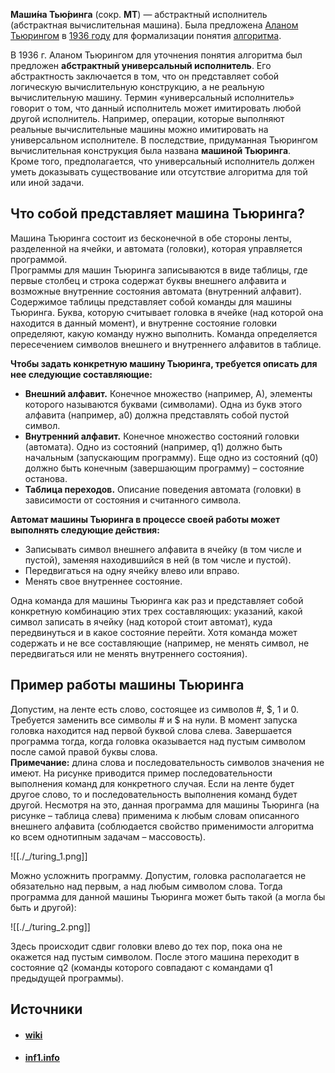 **Маши́на Тью́ринга** (сокр. **МТ**) — абстрактный исполнитель (абстрактная вычислительная машина). Была предложена [Аланом Тьюрингом](https://ru.wikipedia.org/wiki/%D0%A2%D1%8C%D1%8E%D1%80%D0%B8%D0%BD%D0%B3,_%D0%90%D0%BB%D0%B0%D0%BD_%D0%9C%D0%B0%D1%82%D0%B8%D1%81%D0%BE%D0%BD "Тьюринг, Алан Матисон") в [1936 году](https://ru.wikipedia.org/wiki/1936_%D0%B3%D0%BE%D0%B4 "1936 год") для формализации понятия [алгоритма](https://ru.wikipedia.org/wiki/%D0%90%D0%BB%D0%B3%D0%BE%D1%80%D0%B8%D1%82%D0%BC "Алгоритм").

В 1936 г. Аланом Тьюрингом для уточнения понятия алгоритма был предложен **абстрактный универсальный исполнитель**. Его абстрактность заключается в том, что он представляет собой логическую вычислительную конструкцию, а не реальную вычислительную машину. Термин «универсальный исполнитель» говорит о том, что данный исполнитель может имитировать любой другой исполнитель. Например, операции, которые выполняют реальные вычислительные машины можно имитировать на универсальном исполнителе. В последствие, придуманная Тьюрингом вычислительная конструкция была названа **машиной Тьюринга**.  
Кроме того, предполагается, что универсальный исполнитель должен уметь доказывать существование или отсутствие алгоритма для той или иной задачи.

## Что собой представляет машина Тьюринга?

Машина Тьюринга состоит из бесконечной в обе стороны ленты, разделенной на ячейки, и автомата (головки), которая управляется программой.  
Программы для машин Тьюринга записываются в виде таблицы, где первые столбец и строка содержат буквы внешнего алфавита и возможные внутренние состояния автомата (внутренний алфавит). Содержимое таблицы представляет собой команды для машины Тьюринга. Буква, которую считывает головка в ячейке (над которой она находится в данный момент), и внутренне состояние головки определяют, какую команду нужно выполнить. Команда определяется пересечением символов внешнего и внутреннего алфавитов в таблице.

**Чтобы задать конкретную машину Тьюринга, требуется описать для нее следующие составляющие:**

- **Внешний алфавит.** Конечное множество (например, А), элементы которого называются буквами (символами). Одна из букв этого алфавита (например, а0) должна представлять собой пустой символ.
- **Внутренний алфавит.** Конечное множество состояний головки (автомата). Одно из состояний (например, q1) должно быть начальным (запускающим программу). Еще одно из состояний (q0) должно быть конечным (завершающим программу) – состояние останова.
- **Таблица переходов.** Описание поведения автомата (головки) в зависимости от состояния и считанного символа.

**Автомат машины Тьюринга в процессе своей работы может выполнять следующие действия:**

- Записывать символ внешнего алфавита в ячейку (в том числе и пустой), заменяя находившийся в ней (в том числе и пустой).
- Передвигаться на одну ячейку влево или вправо.
- Менять свое внутреннее состояние.

Одна команда для машины Тьюринга как раз и представляет собой конкретную комбинацию этих трех составляющих: указаний, какой символ записать в ячейку (над которой стоит автомат), куда передвинуться и в какое состояние перейти. Хотя команда может содержать и не все составляющие (например, не менять символ, не передвигаться или не менять внутреннего состояния).

## Пример работы машины Тьюринга

Допустим, на ленте есть слово, состоящее из символов #, $, 1 и 0. Требуется заменить все символы # и $ на нули. В момент запуска головка находится над первой буквой слова слева. Завершается программа тогда, когда головка оказывается над пустым символом после самой правой буквы слова.  
**Примечание:** длина слова и последовательность символов значения не имеют. На рисунке приводится пример последовательности выполнения команд для конкретного случая. Если на ленте будет другое слово, то и последовательность выполнения команд будет другой. Несмотря на это, данная программа для машины Тьюринга (на рисунке – таблица слева) применима к любым словам описанного внешнего алфавита (соблюдается свойство применимости алгоритма ко всем однотипным задачам – массовость).

![[./_/turing_1.png]]

Можно усложнить программу. Допустим, головка располагается не обязательно над первым, а над любым символом слова. Тогда программа для данной машины Тьюринга может быть такой (а могла бы быть и другой):

![[./_/turing_2.png]]

Здесь происходит сдвиг головки влево до тех пор, пока она не окажется над пустым символом. После этого машина переходит в состояние q2 (команды которого совпадают с командами q1 предыдущей программы).

## Источники
- #### [wiki](https://ru.wikipedia.org/wiki/%D0%9C%D0%B0%D1%88%D0%B8%D0%BD%D0%B0_%D0%A2%D1%8C%D1%8E%D1%80%D0%B8%D0%BD%D0%B3%D0%B0)
- #### [inf1.info](https://inf1.info/turing)
